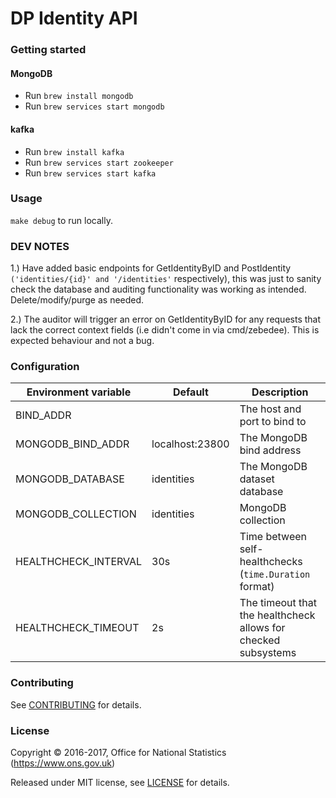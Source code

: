 DP Identity API
==============

### Getting started

#### MongoDB
* Run ```brew install mongodb```
* Run ```brew services start mongodb```

#### kafka
* Run ```brew install kafka```
* Run ```brew services start zookeeper```
* Run ```brew services start kafka```

### Usage

`make debug` to run locally.

### DEV NOTES

1.) Have added basic endpoints for GetIdentityByID and PostIdentity `('identities/{id}' and '/identities'` respectively), this was just to sanity check the database and auditing
functionality was working as intended. Delete/modify/purge as needed.

2.) The auditor will trigger an error on GetIdentityByID for any requests that lack the correct context fields (i.e didn't come in via cmd/zebedee).
This is expected behaviour and not a bug.

### Configuration

| Environment variable        | Default                                   | Description
| --------------------------- | ----------------------------------------- | -----------
| BIND_ADDR                   |                                          | The host and port to bind to
| MONGODB_BIND_ADDR           | localhost:23800                        | The MongoDB bind address
| MONGODB_DATABASE            | identities                               | The MongoDB dataset database
| MONGODB_COLLECTION          | identities                               | MongoDB collection
| HEALTHCHECK_INTERVAL       | 30s                                       | Time between self-healthchecks (`time.Duration` format)
| HEALTHCHECK_TIMEOUT         | 2s                                     | The timeout that the healthcheck allows for checked subsystems

### Contributing

See [CONTRIBUTING](CONTRIBUTING.md) for details.

### License

Copyright © 2016-2017, Office for National Statistics (https://www.ons.gov.uk)

Released under MIT license, see [LICENSE](LICENSE.md) for details.
